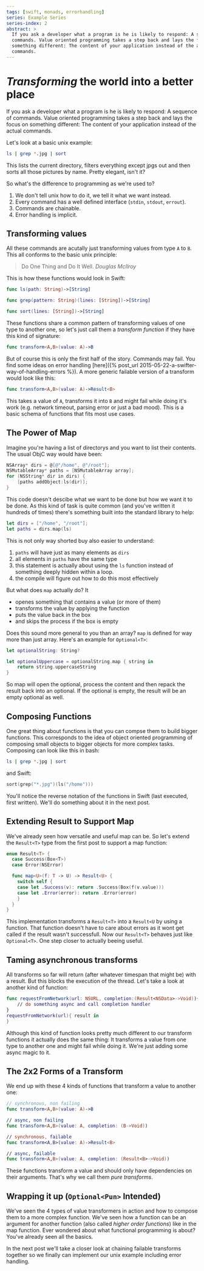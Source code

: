 ```yaml
---
tags: [swift, monads, errorhandling]
series: Example Series
series-index: 2
abstract: >
  If you ask a developer what a program is he is likely to respond: A sequence of
  commands. Value oriented programming takes a step back and lays the focus on
  something different: The content of your application instead of the actual
  commands.
---
```


# *Transforming* the world into a better place

If you ask a developer what a program is he is likely to respond: A sequence of
commands. Value oriented programming takes a step back and lays the focus on
something different: The content of your application instead of the actual
commands.

Let's look at a basic unix example:

```bash
ls | grep *.jpg | sort
```

This lists the current directory, filters everything except jpgs out and then
sorts all those pictures by name. Pretty elegant, isn't it?

So what's the difference to programming as we're used to?

1. We don't tell unix how to do it, we tell it what we want instead.
2. Every command has a well defined interface (`stdin`, `stdout`, `errout`).
3. Commands are chainable.
4. Error handling is implicit.

## Transforming values

All these commands are acutally just transforming values from type `A` to `B`.
This all conforms to the basic unix principle:

> Do One Thing and Do It Well.
> <cite>Douglas McIlroy</cite>

This is how these functions would look in Swift:

```swift
func ls(path: String)->[String]

func grep(pattern: String)(lines: [String])->[String]

func sort(lines: [String])->[String]
```

These functions share a common pattern of transforming values of one type to
another one, so let's just call them a _transform function_ if they have this
kind of signature:

```swift
func transform<A,B>(value: A)->B
```

But of course this is only the first half of the story. Commands may fail. You
find some ideas on error handling [here]({% post_url 2015-05-22-a-swifter-way-of-handling-errors %}).
A more generic failable version of a transform would look like this:

```swift
func transform<A,B>(value: A)->Result<B>
```

This takes a value of `A`, transforms it into `B` and might fail while doing it's
work (e.g. network timeout, parsing error or just a bad mood). This is a basic
schema of functions that fits most use cases.

## The Power of Map

Imagine you're having a list of directorys and you want to list their contents.
The usual ObjC way would have been:

```objective-c
NSArray* dirs = @[@"/home", @"/root"];
NSMutableArray* paths = [NSMutableArray array];
for (NSString* dir in dirs) {
    [paths addObject:ls(dir)];
}
```

This code doesn't descibe what we want to be done but how we want it to be done.
As this kind of task is quite common (and you've written it hundreds of times)
there's something built into the standard library to help:

```swift
let dirs = ["/home", "/root"];
let paths = dirs.map(ls)
```

This is not only way shorted buy also easier to understand:

1. `paths` will have just as many elements as `dirs`
2. all elements in `paths` have the same type
3. this statement is actually about using the `ls` function instead of something
  deeply hidden within a loop.
4. the compile will figure out how to do this most effectively

But what does `map` actually do? It

- openes something that contains a value (or more of them)
- transforms the value by applying the function
- puts the value back in the box
- and skips the process if the box is empty

Does this sound more general to you than an array? `map` is defined for way more
than just array. Here's an example for `Optional<T>`:

```swift
let optionalString: String?

let optionalUppercase = optionalString.map { string in
    return string.uppercaseString
}
```

So map will open the optional, process the content and then repack the result
back into an optional. If the optional is empty, the result will be an empty
optional as well.

## Composing Functions

One great thing about functions is that you can compse them to build bigger
functions. This corresponds to the idea of object oriented programming of
composing small objects to bigger objects for more complex tasks. Composing
can look like this in bash:

```bash
ls | grep *.jpg | sort
```
and Swift:

```swift
sort(grep("*.jpg")(ls("/home")))
```

You'll notice the reverse notation of the functions in Swift (last executed,
first written). We'll do something about it in the next post.

## Extending Result to Support Map

We've already seen how versatile and useful map can be. So let's extend the
`Result<T>` type from the first post to support a map function:

```swift
enum Result<T> {
  case Success(Box<T>)
  case Error(NSError)

  func map<U>(f: T -> U) -> Result<U> {
    switch self {
    case let .Success(v): return .Success(Box(f(v.value)))
    case let .Error(error): return .Error(error)
    }
  }
}
```

This implementation transforms a `Result<T>` into a `Result<U` by using a
function. That function doesn't have to care about errors as it wont get called
if the result wasn't successfull. Now our `Result<T>` behaves just like
`Optional<T>`. One step closer to actually beeing useful.

## Taming asynchronous transforms

All transforms so far will return (after whatever timespan that might be)
with a result. But this blocks the execution of the thread. Let's
take a look at another kind of function:

```swift
func requestFromNetwork(url: NSURL, completion:(Result<NSData>->Void)){
    // do something async and call completion handler
}
requestFromNetwork(url){ result in
}
```

Although this kind of function looks pretty much different to our transform
functions it actually does the same thing: It transforms a value from one type
to another one and might fail while doing it. We're just adding some async magic
to it.

## The 2x2 Forms of a Transform

We end up with these 4 kinds of functions that transform a value to another one:

```swift
// synchronous, non failing
func transform<A,B>(value: A)->B

// async, non failing
func transform<A,B>(value: A, completion: (B->Void))

// synchronous, failable
func transform<A,B>(value: A)->Result<B>

// async, failable
func transform<A,B>(value: A, completion: (Result<B>->Void))
```

These functions transform a value and should only have dependencies on their
arguments. That's why we call them _pure transforms_.

## Wrapping it up (`Optional<Pun>` Intended)

We've seen the 4 types of value transformers in action and how to compose them
to a more complex function. We've seen how a function can be an argument for
another function (also called _higher order functions_) like in the map function.
Ever wondered about what functional programming is about? You've already seen
all the basics.

In the next post we'll take a closer look at chaining failable transforms together
so we finally can implement our unix example including error handling.
